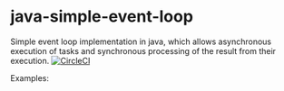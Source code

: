 # java-simple-event-loop
Simple event loop implementation in java, which allows asynchronous execution of tasks and synchronous processing of the result from their execution.
[![CircleCI](https://circleci.com/gh/p-v-peev/java-simple-event-loop.svg?style=svg)](https://circleci.com/gh/p-v-peev/java-simple-event-loop)

Examples:

